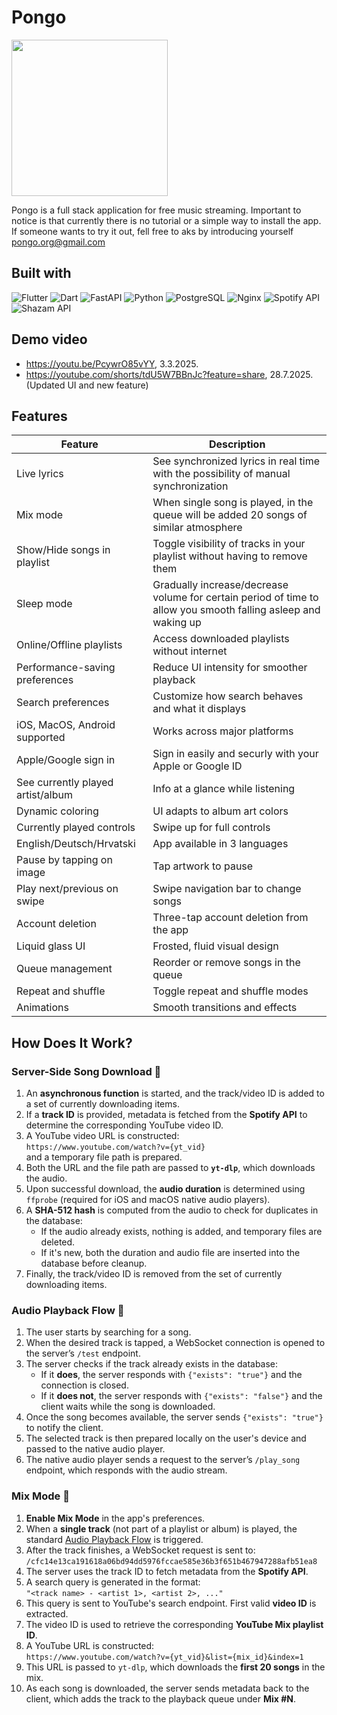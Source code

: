 # Pongo
<img src="https://github.com/user-attachments/assets/1e2f3144-12e1-4686-a65c-b3f1c9e73c8f" width="250" height="250" />

Pongo is a full stack application for free music streaming. Important to notice is that currently there is no tutorial or a simple way to install the app. If someone wants to try it out, fell free to aks by introducing yourself pongo.org@gmail.com


## Built with

![Flutter](https://img.shields.io/badge/Flutter-02569B?style=for-the-badge&logo=flutter&logoColor=white)
![Dart](https://img.shields.io/badge/Dart-0175C2?style=for-the-badge&logo=dart&logoColor=white)
![FastAPI](https://img.shields.io/badge/fastapi-109989?style=for-the-badge&logo=FASTAPI&logoColor=white)
![Python](https://img.shields.io/badge/Python-FFD43B?style=for-the-badge&logo=python&logoColor=blue)
![PostgreSQL](https://img.shields.io/badge/PostgreSQL-316192?style=for-the-badge&logo=postgresql&logoColor=white)
![Nginx](https://img.shields.io/badge/Nginx-009639?style=for-the-badge&logo=nginx&logoColor=white)
![Spotify API](https://img.shields.io/badge/Spotify-1ED760?&style=for-the-badge&logo=spotify&logoColor=white)
![Shazam API](https://img.shields.io/badge/Shazam-0088FF?style=for-the-badge&logo=Shazam&logoColor=white)

## Demo video
- https://youtu.be/PcywrO85vYY, 3.3.2025.  
- https://youtube.com/shorts/tdU5W7BBnJc?feature=share, 28.7.2025. (Updated UI and new feature)

## Features

| Feature                          | Description                                                                                                     |
|----------------------------------|-----------------------------------------------------------------------------------------------------------------|
| Live lyrics                      | See synchronized lyrics in real time with the possibility of manual synchronization                             |
| Mix mode                         | When single song is played, in the queue will be added 20 songs of similar atmosphere                           |
| Show/Hide songs in playlist      | Toggle visibility of tracks in your playlist without having to remove them                                      |
| Sleep mode                       | Gradually increase/decrease volume for certain period of time to allow you smooth falling asleep and waking up  |
| Online/Offline playlists         | Access downloaded playlists without internet                                                                    |
| Performance-saving preferences   | Reduce UI intensity for smoother playback                                                                       |
| Search preferences               | Customize how search behaves and what it displays                                                               |
| iOS, MacOS, Android supported    | Works across major platforms                                                                                    |
| Apple/Google sign in             | Sign in easily and securly with your Apple or Google ID                                                         |
| See currently played artist/album| Info at a glance while listening                                                                                |
| Dynamic coloring                 | UI adapts to album art colors                                                                                   |
| Currently played controls        | Swipe up for full controls                                                                                      |
| English/Deutsch/Hrvatski         | App available in 3 languages                                                                                    |
| Pause by tapping on image        | Tap artwork to pause                                                                                            |
| Play next/previous on swipe      | Swipe navigation bar to change songs                                                                            |
| Account deletion                 | Three-tap account deletion from the app                                                                         |
| Liquid glass UI                  | Frosted, fluid visual design                                                                                    |
| Queue management                 | Reorder or remove songs in the queue                                                                            |
| Repeat and shuffle               | Toggle repeat and shuffle modes                                                                                 |
| Animations                       | Smooth transitions and effects                                                                                  |



## How Does It Work?

### Server-Side Song Download 💾  

1. An **asynchronous function** is started, and the track/video ID is added to a set of currently downloading items.
2. If a **track ID** is provided, metadata is fetched from the **Spotify API** to determine the corresponding YouTube video ID.
3. A YouTube video URL is constructed:  
   `https://www.youtube.com/watch?v={yt_vid}`  
   and a temporary file path is prepared.
4. Both the URL and the file path are passed to **`yt-dlp`**, which downloads the audio.
5. Upon successful download, the **audio duration** is determined using `ffprobe` (required for iOS and macOS native audio players).
6. A **SHA-512 hash** is computed from the audio to check for duplicates in the database:
   - If the audio already exists, nothing is added, and temporary files are deleted.
   - If it's new, both the duration and audio file are inserted into the database before cleanup.
7. Finally, the track/video ID is removed from the set of currently downloading items.


### Audio Playback Flow 🎵  

1. The user starts by searching for a song.
2. When the desired track is tapped, a WebSocket connection is opened to the server’s `/test` endpoint.
3. The server checks if the track already exists in the database:
   - If it **does**, the server responds with `{"exists": "true"}` and the connection is closed.
   - If it **does not**, the server responds with `{"exists": "false"}` and the client waits while the song is downloaded.
4. Once the song becomes available, the server sends `{"exists": "true"}` to notify the client.
5. The selected track is then prepared locally on the user's device and passed to the native audio player.
6. The native audio player sends a request to the server’s `/play_song` endpoint, which responds with the audio stream.

### Mix Mode 🔀  

1. **Enable Mix Mode** in the app's preferences.
2. When a **single track** (not part of a playlist or album) is played, the standard [Audio Playback Flow](#-audio-playback-flow) is triggered.
3. After the track finishes, a WebSocket request is sent to:  
   `/cfc14e13ca191618a06bd94dd5976fccae585e36b3f651b467947288afb51ea8`
4. The server uses the track ID to fetch metadata from the **Spotify API**.
5. A search query is generated in the format:  
   `"<track name> - <artist 1>, <artist 2>, ..."`
6. This query is sent to YouTube's search endpoint. First valid **video ID** is extracted.
7. The video ID is used to retrieve the corresponding **YouTube Mix playlist ID**.
8. A YouTube URL is constructed:  
   `https://www.youtube.com/watch?v={yt_vid}&list={mix_id}&index=1`
9. This URL is passed to `yt-dlp`, which downloads the **first 20 songs** in the mix.
10. As each song is downloaded, the server sends metadata back to the client, which adds the track to the playback queue under **Mix #N**.

    
